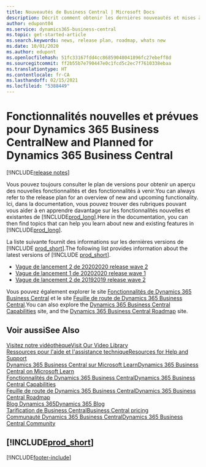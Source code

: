 ```yaml
---
title: Nouveautés de Business Central | Microsoft Docs
description: Décrit comment obtenir les dernières nouveautés et mises à jour de Business Central.
author: edupont04
ms.service: dynamics365-business-central
ms.topic: get-started-article
ms.search.keywords: news, release plan, roadmap, whats new
ms.date: 10/01/2020
ms.author: edupont
ms.openlocfilehash: 51fc33167fdd4cc86859048041896fc27ebeff8d
ms.sourcegitcommit: ff2b55b7e790447e0c1fcd5c2ec7f7610338ebaa
ms.translationtype: HT
ms.contentlocale: fr-CA
ms.lasthandoff: 02/15/2021
ms.locfileid: "5388449"
---
```

# <a name="new-and-planned-for-dynamics-365-business-central"></a><span data-ttu-id="3e989-103">Fonctionnalités nouvelles et prévues pour Dynamics 365 Business Central</span><span class="sxs-lookup"><span data-stu-id="3e989-103">New and Planned for Dynamics 365 Business Central</span></span>

[!INCLUDE[release notes](includes/release-notes.md)]

<span data-ttu-id="3e989-104">Vous pouvez toujours consulter le plan de versions pour obtenir un aperçu des nouvelles fonctionnalités et des fonctionnalités à venir.</span><span class="sxs-lookup"><span data-stu-id="3e989-104">You can always refer to the release plan for an overview of new and upcoming functionality.</span></span> <span data-ttu-id="3e989-105">Ici, dans la documentation, vous pouvez trouver des rubriques pouvant vous aider à en apprendre davantage sur les fonctionnalités nouvelles et existantes de [!INCLUDE[prod_long](includes/prod_long.md)].</span><span class="sxs-lookup"><span data-stu-id="3e989-105">Here in the documentation, you can then find topics that can help you learn about new and existing features in [!INCLUDE[prod_long](includes/prod_long.md)].</span></span> 

<span data-ttu-id="3e989-106">La liste suivante fournit des informations sur les dernières versions de [!INCLUDE [prod_short](includes/prod_short.md)].</span><span class="sxs-lookup"><span data-stu-id="3e989-106">The following list provides information about the latest versions of [!INCLUDE [prod_short](includes/prod_short.md)].</span></span>  

* [<span data-ttu-id="3e989-107">Vague de lancement 2 de 2020</span><span class="sxs-lookup"><span data-stu-id="3e989-107">2020 release wave 2</span></span>](/dynamics365-release-plan/2020wave2/smb/dynamics365-business-central/planned-features)  
* [<span data-ttu-id="3e989-108">Vague de lancement 1 de 2020</span><span class="sxs-lookup"><span data-stu-id="3e989-108">2020 release wave 1</span></span>](/dynamics365-release-plan/2020wave1/dynamics365-business-central/planned-features)  
* [<span data-ttu-id="3e989-109">Vague de lancement 2 de 2019</span><span class="sxs-lookup"><span data-stu-id="3e989-109">2019 release wave 2</span></span>](/dynamics365-release-plan/2019wave2/dynamics365-business-central/planned-features)  

<span data-ttu-id="3e989-110">Vous pouvez également explorer le site [Fonctionnalités de Dynamics 365 Business Central](https://dynamics.microsoft.com/business-central/capabilities/) et le site [Feuille de route de Dynamics 365 Business Central](https://dynamics.microsoft.com/roadmap/business-central/).</span><span class="sxs-lookup"><span data-stu-id="3e989-110">You can also explore the [Dynamics 365 Business Central Capabilities](https://dynamics.microsoft.com/business-central/capabilities/) site, and the [Dynamics 365 Business Central Roadmap](https://dynamics.microsoft.com/roadmap/business-central/) site.</span></span>  

## <a name="see-also"></a><span data-ttu-id="3e989-111">Voir aussi</span><span class="sxs-lookup"><span data-stu-id="3e989-111">See Also</span></span>

[<span data-ttu-id="3e989-112">Visitez notre vidéothèque</span><span class="sxs-lookup"><span data-stu-id="3e989-112">Visit Our Video Library</span></span>](across-videos.md)  
[<span data-ttu-id="3e989-113">Ressources pour l'aide et l'assistance technique</span><span class="sxs-lookup"><span data-stu-id="3e989-113">Resources for Help and Support</span></span>](product-help-and-support.md)  
[<span data-ttu-id="3e989-114">Dynamics 365 Business Central sur Microsoft Learn</span><span class="sxs-lookup"><span data-stu-id="3e989-114">Dynamics 365 Business Central on Microsoft Learn</span></span>](/learn/dynamics365/business-central?WT.mc_id=dyn365bc_landingpage-docs)  
[<span data-ttu-id="3e989-115">Fonctionnalités de Dynamics 365 Business Central</span><span class="sxs-lookup"><span data-stu-id="3e989-115">Dynamics 365 Business Central Capabilities</span></span>](https://dynamics.microsoft.com/business-central/capabilities/)  
[<span data-ttu-id="3e989-116">Feuille de route de Dynamics 365 Business Central</span><span class="sxs-lookup"><span data-stu-id="3e989-116">Dynamics 365 Business Central Roadmap</span></span>](https://dynamics.microsoft.com/roadmap/business-central/)  
[<span data-ttu-id="3e989-117">Blog Dynamics 365</span><span class="sxs-lookup"><span data-stu-id="3e989-117">Dynamics 365 Blog</span></span>](https://cloudblogs.microsoft.com/dynamics365/it/product/business-central/)  
[<span data-ttu-id="3e989-118">Tarification de Business Central</span><span class="sxs-lookup"><span data-stu-id="3e989-118">Business Central pricing</span></span>](https://dynamics.microsoft.com/business-central/overview/#pricing)  
[<span data-ttu-id="3e989-119">Communauté Dynamics 365 Business Central</span><span class="sxs-lookup"><span data-stu-id="3e989-119">Dynamics 365 Business Central Community</span></span>](https://community.dynamics.com/business/)

## [!INCLUDE[prod_short](includes/free_trial_md.md)]


[!INCLUDE[footer-include](includes/footer-banner.md)]